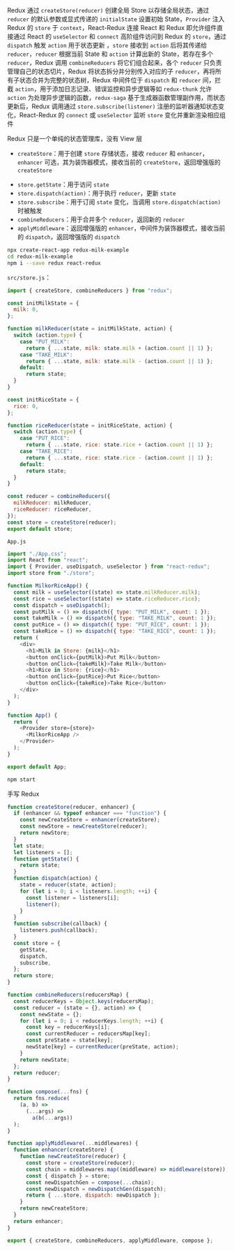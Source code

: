 Redux 通过 `createStore(reducer)` 创建全局 Store 以存储全局状态，通过 `reducer` 的默认参数或显式传递的 `initialState` 设置初始 State，`Provider` 注入 Redux 的 `store` 于 `context`，React-Redux 连接 React 和 Redux 即允许组件直接通过 React 的 `useSelector` 和 `connect` 高阶组件访问到 Redux 的 `store`，通过 `dispatch` 触发 `action` 用于状态更新 ，`store` 接收到 `action` 后将其传递给 `reducer`，`reducer` 根据当前 State 和 `action` 计算出新的 State，若存在多个 `reducer`，Redux 调用 `combineReducers` 将它们组合起来，各个 `reducer` 只负责管理自己的状态切片，Redux 将状态拆分并分别传入对应的子 `reducer`，再将所有子状态合并为完整的状态树，Redux 中间件位于 `dispatch` 和 `reducer` 间，拦截 `action`，用于添加日志记录、错误监控和异步逻辑等如 `redux-thunk` 允许 `action` 为处理异步逻辑的函数，`redux-saga` 基于生成器函数管理副作用，而状态更新后，Redux 调用通过 `store.subscribe(listener)` 注册的监听器通知状态变化，React-Redux 的 `connect` 或 `useSelector` 监听 `store` 变化并重新渲染相应组件

Redux 只是一个单纯的状态管理库，没有 View 层

- `createStore`：用于创建 `store` 存储状态，接收 `reducer` 和 `enhancer`，`enhancer` 可选，其为装饰器模式，接收当前的 `createStore`，返回增强版的 `createStore`

* `store.getState`：用于访问 `state`
* `store.dispatch(action)`：用于执行 `reducer`，更新 `state`
* `store.subscribe`：用于订阅 `state` 变化，当调用 `store.dispatch(action)` 时被触发
* `combineReducers`：用于合并多个 `reducer`，返回新的 `reducer`
* `applyMiddleware`：返回增强版的 `enhancer`，中间件为装饰器模式，接收当前的 `dispatch`，返回增强版的 `dispatch`

```bash
npx create-react-app redux-milk-example
cd redux-milk-example
npm i --save redux react-redux
```

`src/store.js`：

```js
import { createStore, combineReducers } from "redux";

const initMilkState = {
  milk: 0,
};

function milkReducer(state = initMilkState, action) {
  switch (action.type) {
    case "PUT_MILK":
      return { ...state, milk: state.milk + (action.count || 1) };
    case "TAKE_MILK":
      return { ...state, milk: state.milk - (action.count || 1) };
    default:
      return state;
  }
}

const initRiceState = {
  rice: 0,
};

function riceReducer(state = initRiceState, action) {
  switch (action.type) {
    case "PUT_RICE":
      return { ...state, rice: state.rice + (action.count || 1) };
    case "TAKE_RICE":
      return { ...state, rice: state.rice - (action.count || 1) };
    default:
      return state;
  }
}

const reducer = combineReducers({
  milkReducer: milkReducer,
  riceReducer: riceReducer,
});
const store = createStore(reducer);
export default store;
```

`App.js`

```js
import "./App.css";
import React from "react";
import { Provider, useDispatch, useSelector } from "react-redux";
import store from "./store";

function MilkorRiceApp() {
  const milk = useSelector((state) => state.milkReducer.milk);
  const rice = useSelector((state) => state.riceReducer.rice);
  const dispatch = useDispatch();
  const putMilk = () => dispatch({ type: "PUT_MILK", count: 1 });
  const takeMilk = () => dispatch({ type: "TAKE_MILK", count: 1 });
  const putRice = () => dispatch({ type: "PUT_RICE", count: 1 });
  const takeRice = () => dispatch({ type: "TAKE_RICE", count: 1 });
  return (
    <div>
      <h1>Milk in Store: {milk}</h1>
      <button onClick={putMilk}>Put Milk</button>
      <button onClick={takeMilk}>Take Milk</button>
      <h1>Rice in Store: {rice}</h1>
      <button onClick={putRice}>Put Rice</button>
      <button onClick={takeRice}>Take Rice</button>
    </div>
  );
}

function App() {
  return (
    <Provider store={store}>
      <MilkorRiceApp />
    </Provider>
  );
}

export default App;
```

```bash
npm start
```

手写 Redux

```js
function createStore(reducer, enhancer) {
  if (enhancer && typeof enhancer === "function") {
    const newCreateStore = enhancer(createStore);
    const newStore = newCreateStore(reducer);
    return newStore;
  }
  let state;
  let listeners = [];
  function getState() {
    return state;
  }
  function dispatch(action) {
    state = reducer(state, action);
    for (let i = 0; i < listeners.length; ++i) {
      const listener = listeners[i];
      listener();
    }
  }
  function subscribe(callback) {
    listeners.push(callback);
  }
  const store = {
    getState,
    dispatch,
    subscribe,
  };
  return store;
}

function combineReducers(reducersMap) {
  const reducerKeys = Object.keys(reducersMap);
  const reducer = (state = {}, action) => {
    const newState = {};
    for (let i = 0; i < reducerKeys.length; ++i) {
      const key = reducerKeys[i];
      const currentReducer = reducersMap[key];
      const preState = state[key];
      newState[key] = currentReducer(preState, action);
    }
    return newState;
  };
  return reducer;
}

function compose(...fns) {
  return fns.reduce(
    (a, b) =>
      (...args) =>
        a(b(...args))
  );
}

function applyMiddleware(...middlewares) {
  function enhancer(createStore) {
    function newCreateStore(reducer) {
      const store = createStore(reducer);
      const chain = middlewares.map((middleware) => middleware(store));
      const { dispatch } = store;
      const newDispatchGen = compose(...chain);
      const newDispatch = newDispatchGen(dispatch);
      return { ...store, dispatch: newDispatch };
    }
    return newCreateStore;
  }
  return enhancer;
}

export { createStore, combineReducers, applyMiddleware, compose };
```
